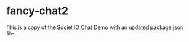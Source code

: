 # fancy-chat2

This is a copy of the [Societ.IO Chat Demo](https://github.com/socketio/socket.io/tree/master/examples/chat)
with an updated package.json file.
